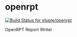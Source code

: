 openrpt
=======
[![Build Status for xtuple/openrpt](https://travis-ci.org/xtuple/openrpt.png)](https://travis-ci.org/xtuple/openrpt)

OpenRPT Report Writer
